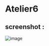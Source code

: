 # Atelier6
## screenshot :
![image](https://user-images.githubusercontent.com/78732216/231898255-1a1c0dd9-8c4f-440c-8f0d-c3d7edac6c9a.png)

